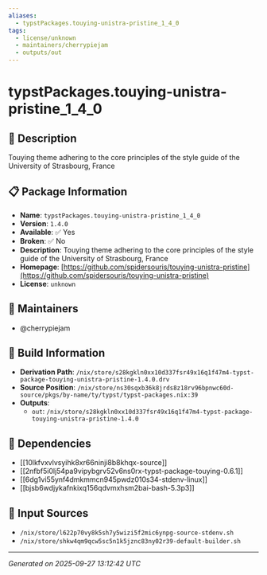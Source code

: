 ```yaml
---
aliases:
  - typstPackages.touying-unistra-pristine_1_4_0
tags:
  - license/unknown
  - maintainers/cherrypiejam
  - outputs/out
---
```


# typstPackages.touying-unistra-pristine_1_4_0

## 📝 Description

Touying theme adhering to the core principles of the style guide of the University of Strasbourg, France

## 📋 Package Information

- **Name**: `typstPackages.touying-unistra-pristine_1_4_0`
- **Version**: `1.4.0`
- **Available**: ✅ Yes
- **Broken**: ✅ No
- **Description**: Touying theme adhering to the core principles of the style guide of the University of Strasbourg, France
- **Homepage**: [https://github.com/spidersouris/touying-unistra-pristine](https://github.com/spidersouris/touying-unistra-pristine)
- **License**: `unknown`
## 👥 Maintainers

- @cherrypiejam


## 🔧 Build Information

- **Derivation Path**: `/nix/store/s28kgkln0xx10d337fsr49x16q1f47m4-typst-package-touying-unistra-pristine-1.4.0.drv`
- **Source Position**: `/nix/store/ns30sqxb36k8jrds8z18rv96bpnwc60d-source/pkgs/by-name/ty/typst/typst-packages.nix:39`
- **Outputs**:
  - `out`:  `/nix/store/s28kgkln0xx10d337fsr49x16q1f47m4-typst-package-touying-unistra-pristine-1.4.0`

## 🔗 Dependencies

- [[10lkfvxvlvsyihk8xr66ninji8b8khqx-source]]
- [[2nfbf5i0lj54pa9vipybgrv52v6ns0rx-typst-package-touying-0.6.1]]
- [[6dg1vi55ynf4dmkmmcn945pwdz010s34-stdenv-linux]]
- [[bjsb6wdjykafnkixq156qdvmxhsm2bai-bash-5.3p3]]

## 📁 Input Sources

- `/nix/store/l622p70vy8k5sh7y5wizi5f2mic6ynpg-source-stdenv.sh`
- `/nix/store/shkw4qm9qcw5sc5n1k5jznc83ny02r39-default-builder.sh`

---
*Generated on 2025-09-27 13:12:42 UTC*

